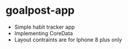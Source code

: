 # goalpost-app
* Simple habit tracker app
* Implementing CoreData
* Layout contraints are for Iphone 8 plus only
